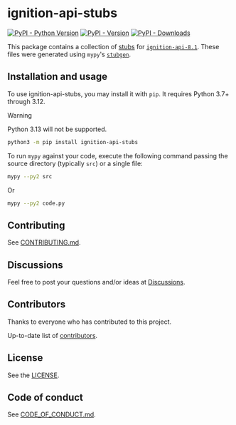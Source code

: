 # ignition-api-stubs

<!--- Badges --->
[![PyPI - Python Version](https://img.shields.io/pypi/pyversions/ignition-api-stubs)](https://pypi.org/project/ignition-api-stubs/)
[![PyPI - Version](https://img.shields.io/pypi/v/ignition-api-stubs)](https://pypi.org/project/ignition-api-stubs/)
[![PyPI - Downloads](https://pepy.tech/badge/ignition-api-stubs)](https://pepy.tech/project/ignition-api-stubs)

This package contains a collection of [stubs] for [`ignition-api-8.1`]. These
files were generated using `mypy`'s [`stubgen`].

## Installation and usage

To use ignition-api-stubs, you may install it with `pip`. It requires Python
3.7+ through 3.12.

> [!WARNING]
> Python 3.13 will not be supported.

```sh
python3 -m pip install ignition-api-stubs
```

To run `mypy` against your code, execute the following command passing the
source directory (typically `src`) or a single file:

```sh
mypy --py2 src
```

Or

```sh
mypy --py2 code.py
```

## Contributing

See [CONTRIBUTING.md].

## Discussions

Feel free to post your questions and/or ideas at [Discussions].

## Contributors

Thanks to everyone who has contributed to this project.

Up-to-date list of [contributors].

## License

See the [LICENSE].

## Code of conduct

See [CODE_OF_CONDUCT.md].

<!-- Links -->
[CODE_OF_CONDUCT.md]: https://github.com/ignition-devs/.github/blob/main/CODE_OF_CONDUCT.md
[CONTRIBUTING.md]: https://github.com/ignition-devs/ignition-api-8.1/blob/main/CONTRIBUTING.md
[contributors]: https://github.com/ignition-devs/ignition-api-8.1-stubs/graphs/contributors
[Discussions]: https://github.com/orgs/ignition-devs/discussions
[`ignition-api-8.1`]: https://github.com/ignition-devs/ignition-api-8.1
[LICENSE]: https://github.com/ignition-devs/ignition-api-8.1/blob/main/LICENSE
[`stubgen`]: https://coatl-mypy.readthedocs.io/en/v0.971/stubgen.html
[stubs]: https://www.python.org/dev/peps/pep-484/
